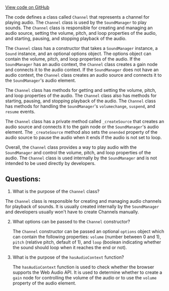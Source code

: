 [View code on GitHub](https://github.com/playcanvas/engine/src/platform/audio/channel.js)

The code defines a class called `Channel` that represents a channel for playing audio. The `Channel` class is used by the `SoundManager` to play sounds. The `Channel` class is responsible for creating and managing an audio source, setting the volume, pitch, and loop properties of the audio, and starting, pausing, and stopping playback of the audio.

The `Channel` class has a constructor that takes a `SoundManager` instance, a `Sound` instance, and an optional options object. The options object can contain the volume, pitch, and loop properties of the audio. If the `SoundManager` has an audio context, the `Channel` class creates a gain node and connects it to the audio context. If the `SoundManager` does not have an audio context, the `Channel` class creates an audio source and connects it to the `SoundManager`'s audio element.

The `Channel` class has methods for getting and setting the volume, pitch, and loop properties of the audio. The `Channel` class also has methods for starting, pausing, and stopping playback of the audio. The `Channel` class has methods for handling the `SoundManager`'s `volumechange`, `suspend`, and `resume` events.

The `Channel` class has a private method called `_createSource` that creates an audio source and connects it to the gain node or the `SoundManager`'s audio element. The `_createSource` method also sets the `onended` property of the audio source to pause the audio when it ends if the audio is not set to loop.

Overall, the `Channel` class provides a way to play audio with the `SoundManager` and control the volume, pitch, and loop properties of the audio. The `Channel` class is used internally by the `SoundManager` and is not intended to be used directly by developers.
## Questions: 
 1. What is the purpose of the `Channel` class?
   
   The `Channel` class is responsible for creating and managing audio channels for playback of sounds. It is usually created internally by the `SoundManager` and developers usually won't have to create Channels manually.

2. What options can be passed to the `Channel` constructor?
   
   The `Channel` constructor can be passed an optional `options` object which can contain the following properties: `volume` (number between 0 and 1), `pitch` (relative pitch, default of 1), and `loop` (boolean indicating whether the sound should loop when it reaches the end or not).

3. What is the purpose of the `hasAudioContext` function?
   
   The `hasAudioContext` function is used to check whether the browser supports the Web Audio API. It is used to determine whether to create a `gain` node for controlling the volume of the audio or to use the `volume` property of the audio element.